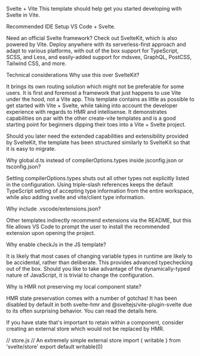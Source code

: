 Svelte + Vite
This template should help get you started developing with Svelte in Vite.

Recommended IDE Setup
VS Code + Svelte.

Need an official Svelte framework?
Check out SvelteKit, which is also powered by Vite. Deploy anywhere with its serverless-first approach and adapt to various platforms, with out of the box support for TypeScript, SCSS, and Less, and easily-added support for mdsvex, GraphQL, PostCSS, Tailwind CSS, and more.

Technical considerations
Why use this over SvelteKit?

It brings its own routing solution which might not be preferable for some users.
It is first and foremost a framework that just happens to use Vite under the hood, not a Vite app.
This template contains as little as possible to get started with Vite + Svelte, while taking into account the developer experience with regards to HMR and intellisense. It demonstrates capabilities on par with the other create-vite templates and is a good starting point for beginners dipping their toes into a Vite + Svelte project.

Should you later need the extended capabilities and extensibility provided by SvelteKit, the template has been structured similarly to SvelteKit so that it is easy to migrate.

Why global.d.ts instead of compilerOptions.types inside jsconfig.json or tsconfig.json?

Setting compilerOptions.types shuts out all other types not explicitly listed in the configuration. Using triple-slash references keeps the default TypeScript setting of accepting type information from the entire workspace, while also adding svelte and vite/client type information.

Why include .vscode/extensions.json?

Other templates indirectly recommend extensions via the README, but this file allows VS Code to prompt the user to install the recommended extension upon opening the project.

Why enable checkJs in the JS template?

It is likely that most cases of changing variable types in runtime are likely to be accidental, rather than deliberate. This provides advanced typechecking out of the box. Should you like to take advantage of the dynamically-typed nature of JavaScript, it is trivial to change the configuration.

Why is HMR not preserving my local component state?

HMR state preservation comes with a number of gotchas! It has been disabled by default in both svelte-hmr and @sveltejs/vite-plugin-svelte due to its often surprising behavior. You can read the details here.

If you have state that's important to retain within a component, consider creating an external store which would not be replaced by HMR.

// store.js
// An extremely simple external store
import { writable } from 'svelte/store'
export default writable(0)
